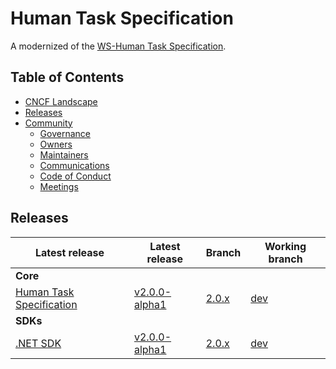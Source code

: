 # Human Task Specification

A modernized of the [WS-Human Task Specification](http://docs.oasis-open.org/bpel4people/ws-humantask-1.1-spec-cs-01.html).

## Table of Contents

- [CNCF Landscape]()
- [Releases](#releases)
- [Community]()
  - [Governance]()
  - [Owners]()
  - [Maintainers]()
  - [Communications]()
  - [Code of Conduct]()
  - [Meetings]()

## Releases

| Latest release | Latest release | Branch | Working branch |
|----------------|----------------|--------|----------------|
| **Core** |
| [Human Task Specification](specification.md) | [v2.0.0-alpha1]() | [2.0.x]() | [dev]() |
| **SDKs** |
| [.NET SDK]() | [v2.0.0-alpha1]() | [2.0.x]() | [dev]() |
